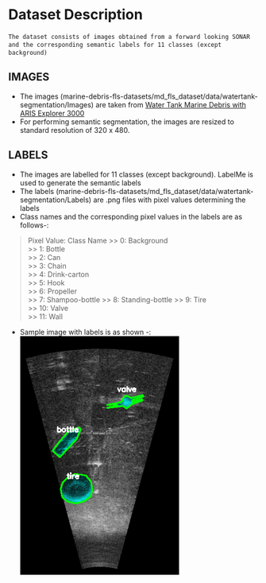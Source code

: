 # Dataset Description
    The dataset consists of images obtained from a forward looking SONAR and the corresponding semantic labels for 11 classes (except background)

## IMAGES
* The images (marine-debris-fls-datasets/md_fls_dataset/data/watertank-segmentation/Images) are taken from [Water Tank Marine Debris with ARIS Explorer 3000](https://github.com/mvaldenegro/marine-debris-fls-datasets/releases/tag/watertank-v1.0)
* For performing semantic segmentation, the images are resized to standard resolution of 320 x 480.

## LABELS
* The images are labelled for 11 classes (except background). LabelMe is used to generate the semantic labels
* The labels (marine-debris-fls-datasets/md_fls_dataset/data/watertank-segmentation/Labels) are .png files with pixel values determining the labels
* Class names and the corresponding pixel values in the labels are as follows-:
> Pixel Value: Class Name
    >>        0:  Background         
    >>        1:  Bottle         
    >>        2:  Can            
    >>        3:  Chain          
    >>        4:  Drink-carton   
    >>        5:  Hook           
    >>        6:  Propeller      
    >>        7:  Shampoo-bottle 
    >>        8:  Standing-bottle
    >>        9:  Tire           
    >>        10: Valve         
    >>        11: Wall   
    
* Sample image with labels is as shown -: ![](img.png)
